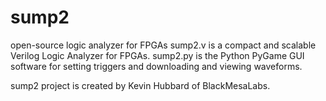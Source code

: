 # sump2
open-source logic analyzer for FPGAs
sump2.v is a compact and scalable Verilog Logic Analyzer for FPGAs.
sump2.py is the Python PyGame GUI software for setting triggers and downloading and viewing waveforms.

sump2 project is created by Kevin Hubbard of BlackMesaLabs.
